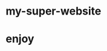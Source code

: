# my-super-website
<!DOCTYPE html>
<html>
  <head>
    <meta name="viewport" content="width=device-width, initial-scale=1.0" />
    <title>not so bad</title>
    <meta name="description" content="description"/>
    <meta name="author" content="author" />
    <meta name="keywords" content="keywords" />
    <link rel="stylesheet" href="./stylesheet.css" type="text/css" />
    <style type="text/css">.body { width: auto; }</style>
    <h1>enjoy</h1>
  </head>
  <body>

  </body>
</html>
